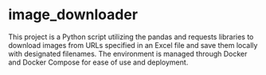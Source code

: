 # image_downloader
This project is a Python script utilizing the pandas and requests libraries to download images from URLs specified in an Excel file and save them locally with designated filenames. The environment is managed through Docker and Docker Compose for ease of use and deployment.
